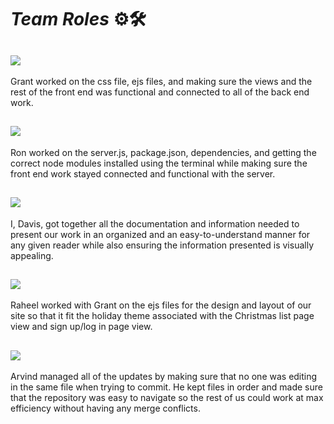 # *Team Roles* ⚙️🛠
## <img src = "https://img.shields.io/badge/Front%20End%20Lead-Grant%20Wilson-brightgreen">
Grant worked on the css file, ejs files, and making sure the views and the rest of the front end was functional and connected to all of the back end work.
## <img src = "https://img.shields.io/badge/Back%20End%20Lead-Ron%20Joshi-orange">
Ron worked on the server.js, package.json, dependencies, and getting the correct node modules installed using the terminal while making sure the front end work stayed connected and functional with the server.
## <img src = "https://img.shields.io/badge/Documentation%20Lead-Davis%20Atwell-9cf">
I, Davis, got together all the documentation and information needed to present our work in an organized and an easy-to-understand manner for any given reader while also ensuring the information presented is visually appealing.
## <img src = "https://img.shields.io/badge/Design%20Lead-Raheel%20Qamar-red">
Raheel worked with Grant on the ejs files for the design and layout of our site so that it fit the holiday theme associated with the Christmas list page view and sign up/log in page view.
## <img src = "https://img.shields.io/badge/Git%20Hub%20Lead-Arvind%20Verelli-yellow">
Arvind managed all of the updates by making sure that no one was editing in the same file when trying to commit. He kept files in order and made sure that the repository was easy to navigate so the rest of us could work at max efficiency without having any merge conflicts.
